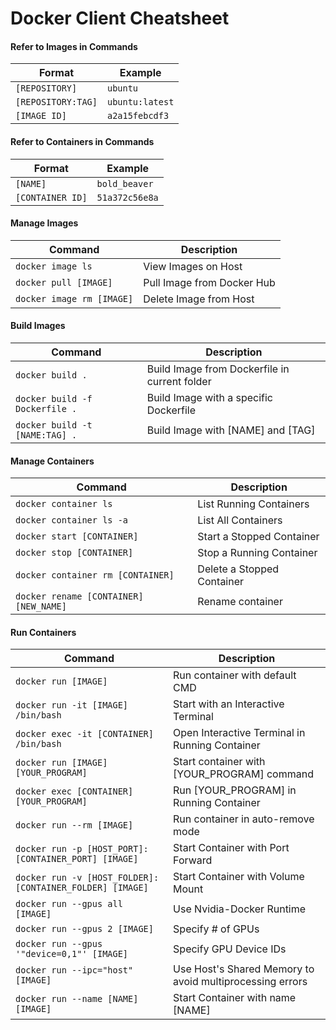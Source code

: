 # Docker Client Cheatsheet

#### Refer to Images in Commands

| Format | Example |
| --- | --- |
| `[REPOSITORY]` | `ubuntu` |
| `[REPOSITORY:TAG]` | `ubuntu:latest` |
| `[IMAGE ID]` | `a2a15febcdf3` |

#### Refer to Containers in Commands

| Format | Example |
| --- | --- |
| `[NAME]` | `bold_beaver` |
| `[CONTAINER ID]` | `51a372c56e8a` |

#### Manage Images

| Command | Description |
| --- | --- |
| `docker image ls` | View Images on Host |
| `docker pull [IMAGE]` | Pull Image from Docker Hub |
| `docker image rm [IMAGE]` | Delete Image from Host |

#### Build Images

| Command | Description |
| --- | --- |
| `docker build .` | Build Image from Dockerfile in current folder |
| `docker build -f Dockerfile .` | Build Image with a specific Dockerfile |
| `docker build -t [NAME:TAG] .` | Build Image with [NAME] and [TAG] |

#### Manage Containers

| Command | Description |
| --- | --- |
| `docker container ls` | List Running Containers |
| `docker container ls -a` | List All Containers |
| `docker start [CONTAINER]` | Start a Stopped Container |
| `docker stop [CONTAINER]` | Stop a Running Container |
| `docker container rm [CONTAINER]` | Delete a Stopped Container |
| `docker rename [CONTAINER] [NEW_NAME]` | Rename container |

#### Run Containers

| Command | Description |
| --- | --- |
| `docker run [IMAGE]` | Run container with default CMD |
| `docker run -it [IMAGE] /bin/bash` | Start with an Interactive Terminal |
| `docker exec -it [CONTAINER] /bin/bash` | Open Interactive Terminal in Running Container |
| `docker run [IMAGE] [YOUR_PROGRAM]` | Start container with [YOUR_PROGRAM] command |
| `docker exec [CONTAINER] [YOUR_PROGRAM]` | Run [YOUR_PROGRAM] in Running Container |
| `docker run --rm [IMAGE]` | Run container in auto-remove mode |
| `docker run -p [HOST_PORT]:[CONTAINER_PORT] [IMAGE]` | Start Container with Port Forward |
| `docker run -v [HOST_FOLDER]:[CONTAINER_FOLDER] [IMAGE]` | Start Container with Volume Mount |
| `docker run --gpus all [IMAGE]` | Use Nvidia-Docker Runtime |
| `docker run --gpus 2 [IMAGE]` | Specify # of GPUs |
| `docker run --gpus '"device=0,1"' [IMAGE]` | Specify GPU Device IDs |
| `docker run --ipc="host" [IMAGE]` | Use Host's Shared Memory to avoid multiprocessing errors |
| `docker run --name [NAME] [IMAGE]` | Start Container with name [NAME] |


